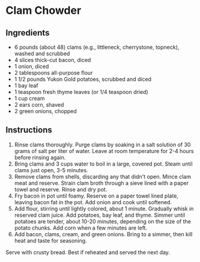 # Clam Chowder

## Ingredients

- 6 pounds (about 48) clams (e.g., littleneck, cherrystone, topneck), washed and scrubbed
- 4 slices thick-cut bacon, diced
- 1 onion, diced
- 2 tablespoons all-purpose flour
- 1 1/2 pounds Yukon Gold potatoes, scrubbed and diced
- 1 bay leaf
- 1 teaspoon fresh thyme leaves (or 1/4 teaspoon dried)
- 1 cup cream
- 2 ears corn, shaved
- 2 green onions, chopped

## Instructions

1. Rinse clams thoroughly. Purge clams by soaking in a salt solution of 30 grams of salt per liter of water. Leave at room temperature for 2-4 hours before rinsing again.
2. Bring clams and 3 cups water to boil in a large, covered pot. Steam until clams just open, 3-5 minutes.
3. Remove clams from shells, discarding any that didn't open. Mince clam meat and reserve. Strain clam broth through a sieve lined with a paper towel and reserve. Rinse and dry pot.
4. Fry bacon in pot until foamy. Reserve on a paper towel lined plate, leaving bacon fat in the pot. Add onion and cook until softened.
5. Add flour, stirring until lightly colored, about 1 minute. Gradually whisk in reserved clam juice. Add potatoes, bay leaf, and thyme. Simmer until potatoes are tender, about 10-20 minutes, depending on the size of the potato chunks. Add corn when a few minutes are left.
6. Add bacon, clams, cream, and green onions. Bring to a simmer, then kill heat and taste for seasoning.

Serve with crusty bread. Best if reheated and served the next day.
